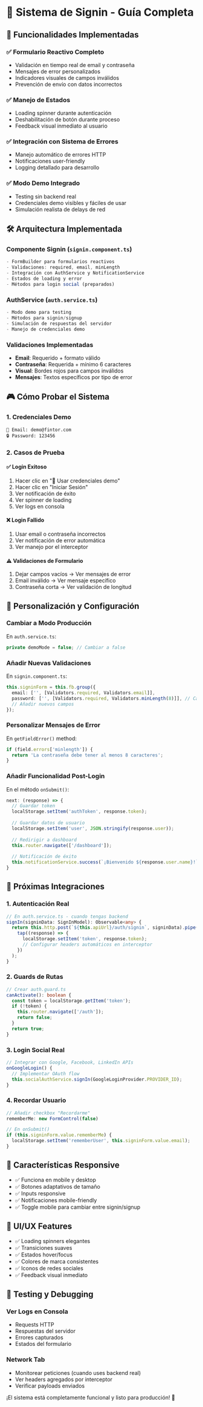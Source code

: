 # 🔐 Sistema de Signin - Guía Completa

## 🎯 **Funcionalidades Implementadas**

### ✅ **Formulario Reactivo Completo**
- Validación en tiempo real de email y contraseña
- Mensajes de error personalizados
- Indicadores visuales de campos inválidos
- Prevención de envío con datos incorrectos

### ✅ **Manejo de Estados**
- Loading spinner durante autenticación
- Deshabilitación de botón durante proceso
- Feedback visual inmediato al usuario

### ✅ **Integración con Sistema de Errores**
- Manejo automático de errores HTTP
- Notificaciones user-friendly
- Logging detallado para desarrollo

### ✅ **Modo Demo Integrado**
- Testing sin backend real
- Credenciales demo visibles y fáciles de usar
- Simulación realista de delays de red

## 🛠️ **Arquitectura Implementada**

### **Componente Signin (`signin.component.ts`)**
```typescript
- FormBuilder para formularios reactivos
- Validaciones: required, email, minLength
- Integración con AuthService y NotificationService
- Estados de loading y error
- Métodos para login social (preparados)
```

### **AuthService (`auth.service.ts`)**
```typescript
- Modo demo para testing
- Métodos para signin/signup
- Simulación de respuestas del servidor
- Manejo de credenciales demo
```

### **Validaciones Implementadas**
- **Email**: Requerido + formato válido
- **Contraseña**: Requerida + mínimo 6 caracteres
- **Visual**: Bordes rojos para campos inválidos
- **Mensajes**: Textos específicos por tipo de error

## 🎮 **Cómo Probar el Sistema**

### **1. Credenciales Demo**
```
📧 Email: demo@fintor.com
🔒 Password: 123456
```

### **2. Casos de Prueba**

#### ✅ **Login Exitoso**
1. Hacer clic en "🎯 Usar credenciales demo"
2. Hacer clic en "Iniciar Sesión"
3. Ver notificación de éxito
4. Ver spinner de loading
5. Ver logs en consola

#### ❌ **Login Fallido**
1. Usar email o contraseña incorrectos
2. Ver notificación de error automática
3. Ver manejo por el interceptor

#### ⚠️ **Validaciones de Formulario**
1. Dejar campos vacíos → Ver mensajes de error
2. Email inválido → Ver mensaje específico
3. Contraseña corta → Ver validación de longitud

## 🔧 **Personalización y Configuración**

### **Cambiar a Modo Producción**
En `auth.service.ts`:
```typescript
private demoMode = false; // Cambiar a false
```

### **Añadir Nuevas Validaciones**
En `signin.component.ts`:
```typescript
this.signinForm = this.fb.group({
  email: ['', [Validators.required, Validators.email]],
  password: ['', [Validators.required, Validators.minLength(8)]], // Cambiar mínimo
  // Añadir nuevos campos
});
```

### **Personalizar Mensajes de Error**
En `getFieldError()` method:
```typescript
if (field.errors['minlength']) {
  return 'La contraseña debe tener al menos 8 caracteres';
}
```

### **Añadir Funcionalidad Post-Login**
En el método `onSubmit()`:
```typescript
next: (response) => {
  // Guardar token
  localStorage.setItem('authToken', response.token);
  
  // Guardar datos de usuario
  localStorage.setItem('user', JSON.stringify(response.user));
  
  // Redirigir a dashboard
  this.router.navigate(['/dashboard']);
  
  // Notificación de éxito
  this.notificationService.success(`¡Bienvenido ${response.user.name}!`);
}
```

## 🚀 **Próximas Integraciones**

### **1. Autenticación Real**
```typescript
// En auth.service.ts - cuando tengas backend
signIn(signinData: SignInModel): Observable<any> {
  return this.http.post(`${this.apiUrl}/auth/signin`, signinData).pipe(
    tap((response) => {
      localStorage.setItem('token', response.token);
      // Configurar headers automáticos en interceptor
    })
  );
}
```

### **2. Guards de Rutas**
```typescript
// Crear auth.guard.ts
canActivate(): boolean {
  const token = localStorage.getItem('token');
  if (!token) {
    this.router.navigate(['/auth']);
    return false;
  }
  return true;
}
```

### **3. Login Social Real**
```typescript
// Integrar con Google, Facebook, LinkedIn APIs
onGoogleLogin() {
  // Implementar OAuth flow
  this.socialAuthService.signIn(GoogleLoginProvider.PROVIDER_ID);
}
```

### **4. Recordar Usuario**
```typescript
// Añadir checkbox "Recordarme"
rememberMe: new FormControl(false)

// En onSubmit()
if (this.signinForm.value.rememberMe) {
  localStorage.setItem('rememberUser', this.signinForm.value.email);
}
```

## 📱 **Características Responsive**

- ✅ Funciona en mobile y desktop
- ✅ Botones adaptativos de tamaño
- ✅ Inputs responsive
- ✅ Notificaciones mobile-friendly
- ✅ Toggle mobile para cambiar entre signin/signup

## 🎨 **UI/UX Features**

- ✅ Loading spinners elegantes
- ✅ Transiciones suaves
- ✅ Estados hover/focus
- ✅ Colores de marca consistentes
- ✅ Iconos de redes sociales
- ✅ Feedback visual inmediato

## 🐛 **Testing y Debugging**

### **Ver Logs en Consola**
- Requests HTTP
- Respuestas del servidor
- Errores capturados
- Estados del formulario

### **Network Tab**
- Monitorear peticiones (cuando uses backend real)
- Ver headers agregados por interceptor
- Verificar payloads enviados

¡El sistema está completamente funcional y listo para producción! 🚀
